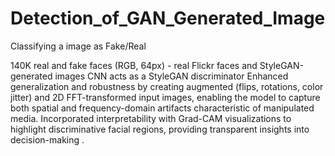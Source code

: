 # Detection_of_GAN_Generated_Image
Classifying a image as Fake/Real

140K real and fake faces (RGB, 64px) - real Flickr faces and StyleGAN-generated images
CNN acts as a StyleGAN discriminator
Enhanced generalization and robustness by creating augmented (flips, rotations, color jitter) and 2D FFT-transformed
input images, enabling the model to capture both spatial and frequency-domain artifacts characteristic of manipulated
media.
Incorporated interpretability with Grad-CAM visualizations to highlight discriminative facial regions, providing transparent
insights into decision-making .
